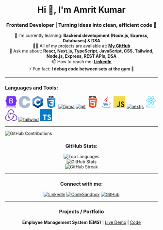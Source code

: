 <h1 align="center">Hi 👋, I'm Amrit Kumar</h1>
<h3 align="center">Frontend Developer | Turning ideas into clean, efficient code 🚀</h3>

<p align="center">
  🌱 I’m currently learning: <b>Backend development (Node.js, Express, Databases) & DSA</b><br>
  👨‍💻 All of my projects are available at: <b><a href="https://github.com/amritkumar8506">My GitHub</a></b><br>
  💬 Ask me about: <b>React, Next.js, TypeScript, JavaScript, CSS, Tailwind, Node.js, Express, REST APIs, DSA</b><br>
  📫 How to reach me: <b><a href="https://www.linkedin.com/in/amrit-kumar-582a96200/">LinkedIn</a></b><br>
  ⚡ Fun fact: <b>I debug code between sets at the gym 💪</b>
</p>

---

<h3 align="left">Languages and Tools:</h3>
<p align="left">
  <a href="https://getbootstrap.com" target="_blank"><img src="https://raw.githubusercontent.com/devicons/devicon/master/icons/bootstrap/bootstrap-plain-wordmark.svg" alt="bootstrap" width="40" height="40"/></a>
  <a href="https://www.cprogramming.com/" target="_blank"><img src="https://raw.githubusercontent.com/devicons/devicon/master/icons/c/c-original.svg" alt="c" width="40" height="40"/></a>
  <a href="https://www.w3schools.com/cpp/" target="_blank"><img src="https://raw.githubusercontent.com/devicons/devicon/master/icons/cplusplus/cplusplus-original.svg" alt="cplusplus" width="40" height="40"/></a>
  <a href="https://www.w3schools.com/css/" target="_blank"><img src="https://raw.githubusercontent.com/devicons/devicon/master/icons/css3/css3-original-wordmark.svg" alt="css3" width="40" height="40"/></a>
  <a href="https://www.figma.com/" target="_blank"><img src="https://www.vectorlogo.zone/logos/figma/figma-icon.svg" alt="figma" width="40" height="40"/></a>
  <a href="https://git-scm.com/" target="_blank"><img src="https://www.vectorlogo.zone/logos/git-scm/git-scm-icon.svg" alt="git" width="40" height="40"/></a>
  <a href="https://www.w3.org/html/" target="_blank"><img src="https://raw.githubusercontent.com/devicons/devicon/master/icons/html5/html5-original-wordmark.svg" alt="html5" width="40" height="40"/></a>
  <a href="https://www.java.com" target="_blank"><img src="https://raw.githubusercontent.com/devicons/devicon/master/icons/java/java-original.svg" alt="java" width="40" height="40"/></a>
  <a href="https://developer.mozilla.org/en-US/docs/Web/JavaScript" target="_blank"><img src="https://raw.githubusercontent.com/devicons/devicon/master/icons/javascript/javascript-original.svg" alt="javascript" width="40" height="40"/></a>
  <a href="https://nextjs.org/" target="_blank"><img src="https://cdn.worldvectorlogo.com/logos/nextjs-2.svg" alt="nextjs" width="40" height="40"/></a>
  <a href="https://reactjs.org/" target="_blank"><img src="https://raw.githubusercontent.com/devicons/devicon/master/icons/react/react-original-wordmark.svg" alt="react" width="40" height="40"/></a>
  <a href="https://redux.js.org" target="_blank"><img src="https://raw.githubusercontent.com/devicons/devicon/master/icons/redux/redux-original.svg" alt="redux" width="40" height="40"/></a>
  <a href="https://tailwindcss.com/" target="_blank"><img src="https://www.vectorlogo.zone/logos/tailwindcss/tailwindcss-icon.svg" alt="tailwind" width="40" height="40"/></a>
  <a href="https://www.typescriptlang.org/" target="_blank"><img src="https://raw.githubusercontent.com/devicons/devicon/master/icons/typescript/typescript-original.svg" alt="typescript" width="40" height="40"/></a>
</p>

---

![GitHub Contributions](https://ghchart.rshah.org/amritkumar8506)


<h3 align="center">GitHub Stats:</h3>
<p align="center">
  <img src="https://github-readme-stats.vercel.app/api/top-langs?username=amritkumar8506&show_icons=true&locale=en&layout=compact&theme=dark" alt="Top Languages" />
  <br>
  <img src="https://github-readme-stats.vercel.app/api?username=amritkumar8506&show_icons=true&locale=en&theme=dark" alt="GitHub Stats" />
  <br>
  <img src="https://github-readme-streak-stats.herokuapp.com/?user=amritkumar8506&theme=dark" alt="GitHub Streak" />
</p>

---

<h3 align="center">Connect with me:</h3>
<p align="center">
  <a href="https://linkedin.com/in/amrit-kumar-582a96200" target="_blank"><img src="https://raw.githubusercontent.com/rahuldkjain/github-profile-readme-generator/master/src/images/icons/Social/linked-in-alt.svg" alt="LinkedIn" height="30" width="40" /></a>
  <a href="https://codesandbox.com/amritkumar8410" target="_blank"><img src="https://raw.githubusercontent.com/rahuldkjain/github-profile-readme-generator/master/src/images/icons/Social/codesandbox.svg" alt="CodeSandbox" height="30" width="40" /></a>
  <a href="https://github.com/amritkumar8506" target="_blank"><img src="https://raw.githubusercontent.com/rahuldkjain/github-profile-readme-generator/master/src/images/icons/Social/github.svg" alt="GitHub" height="30" width="40" /></a>
</p>

---

<h3 align="center">Projects / Portfolio</h3>
<p align="center">
  <b>Employee Management System (EMS)</b> | <a href="https://employeee-mangement-system.netlify.app/">Live Demo</a> | <a href="https://github.com/amritkumar8506/Employee-Management-System">Code</a><br>
  <!-- You can add more projects like this -->
</p>

